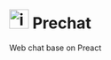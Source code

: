 # <img src="https://user-images.githubusercontent.com/56450363/244314448-a2a0b5d7-5d6b-460c-99be-84917dba9197.png" alt="image" height="35px" width="35px"> Prechat
Web chat base on Preact

